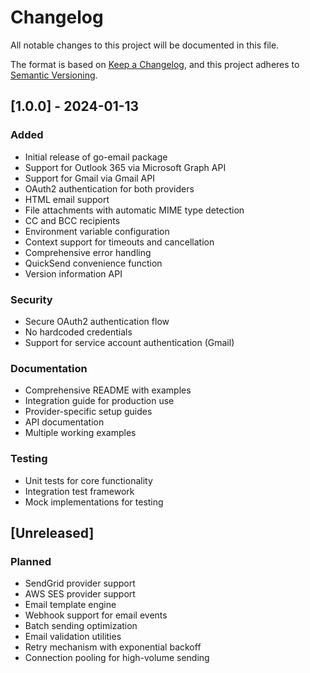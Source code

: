 # Changelog

All notable changes to this project will be documented in this file.

The format is based on [Keep a Changelog](https://keepachangelog.com/en/1.0.0/),
and this project adheres to [Semantic Versioning](https://semver.org/spec/v2.0.0.html).

## [1.0.0] - 2024-01-13

### Added
- Initial release of go-email package
- Support for Outlook 365 via Microsoft Graph API
- Support for Gmail via Gmail API
- OAuth2 authentication for both providers
- HTML email support
- File attachments with automatic MIME type detection
- CC and BCC recipients
- Environment variable configuration
- Context support for timeouts and cancellation
- Comprehensive error handling
- QuickSend convenience function
- Version information API

### Security
- Secure OAuth2 authentication flow
- No hardcoded credentials
- Support for service account authentication (Gmail)

### Documentation
- Comprehensive README with examples
- Integration guide for production use
- Provider-specific setup guides
- API documentation
- Multiple working examples

### Testing
- Unit tests for core functionality
- Integration test framework
- Mock implementations for testing

## [Unreleased]

### Planned
- SendGrid provider support
- AWS SES provider support
- Email template engine
- Webhook support for email events
- Batch sending optimization
- Email validation utilities
- Retry mechanism with exponential backoff
- Connection pooling for high-volume sending
